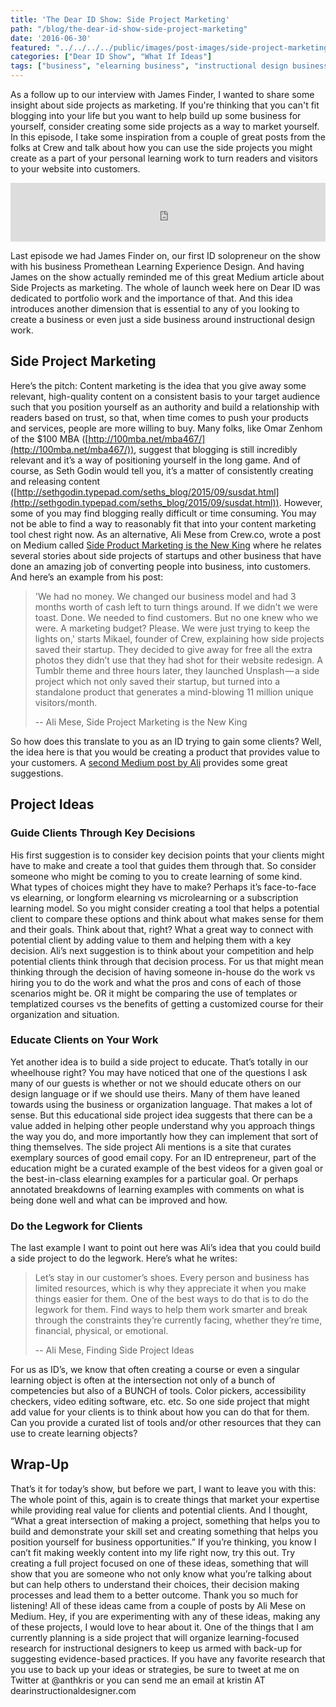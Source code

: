 ```yaml
---
title: 'The Dear ID Show: Side Project Marketing'
path: "/blog/the-dear-id-show-side-project-marketing"
date: '2016-06-30'
featured: "../../../../public/images/post-images/side-project-marketing.png"
categories: ["Dear ID Show", "What If Ideas"]
tags: ["business", "elearning business", "instructional design business", "marketing", "side projects"]
---
```


As a follow up to our interview with James Finder, I wanted to share some insight about side projects as marketing. If you're thinking that you can't fit blogging into your life but you want to help build up some business for yourself, consider creating some side projects as a way to market yourself. In this episode, I take some inspiration from a couple of great posts from the folks at Crew and talk about how you can use the side projects you might create as a part of your personal learning work to turn readers and visitors to your website into customers.

<iframe src="https://simplecast.com/e/38418?style=medium-light" width="100%" height="94px" frameborder="0" scrolling="no" seamless=""></iframe>

Last episode we had James Finder on, our first ID solopreneur on the show with his business Promethean Learning Experience Design. And having James on the show actually reminded me of this great Medium article about Side Projects as marketing. The whole of launch week here on Dear ID was dedicated to portfolio work and the importance of that. And this idea introduces another dimension that is essential to any of you looking to create a business or even just a side business around instructional design work.

## Side Project Marketing

Here’s the pitch: Content marketing is the idea that you give away some relevant, high-quality content on a consistent basis to your target audience such that you position yourself as an authority and build a relationship with readers based on trust, so that, when time comes to push your products and services, people are more willing to buy. Many folks, like Omar Zenhom of the $100 MBA ([http://100mba.net/mba467/](http://100mba.net/mba467/)), suggest that blogging is still incredibly relevant and it’s a way of positioning yourself in the long game. And of course, as Seth Godin would tell you, it’s a matter of consistently creating and releasing content ([http://sethgodin.typepad.com/seths_blog/2015/09/susdat.html](http://sethgodin.typepad.com/seths_blog/2015/09/susdat.html)). However, some of you may find blogging really difficult or time consuming. You may not be able to find a way to reasonably fit that into your content marketing tool chest right now. As an alternative, Ali Mese from Crew.co, wrote a post on Medium called [Side Product Marketing is the New King](https://medium.com/swlh/side-product-marketing-is-the-new-king-a75c4ed0c0c5#.p49gvdrks) where he relates several stories about side projects of startups and other business that have done an amazing job of converting people into business, into customers. And here’s an example from his post:

> 'We had no money. We changed our business model and had 3 months worth of cash left to turn things around. If we didn’t we were toast. Done. We needed to find customers. But no one knew who we were. A marketing budget? Please. We were just trying to keep the lights on,' starts Mikael, founder of Crew, explaining how side projects saved their startup. They decided to give away for free all the extra photos they didn’t use that they had shot for their website redesign. A Tumblr theme and three hours later, they launched Unsplash — a side project which not only saved their startup, but turned into a standalone product that generates a mind-blowing 11 million unique visitors/month.
>
> -- Ali Mese, Side Project Marketing is the New King

So how does this translate to you as an ID trying to gain some clients? Well, the idea here is that you would be creating a product that provides value to your customers. A [second Medium post by Ali](https://medium.com/swlh/finding-side-project-ideas-2248933214be#.gvg1nqfg3) provides some great suggestions.

## Project Ideas

### Guide Clients Through Key Decisions

His first suggestion is to consider key decision points that your clients might have to make and create a tool that guides them through that. So consider someone who might be coming to you to create learning of some kind. What types of choices might they have to make? Perhaps it’s face-to-face vs elearning, or longform elearning vs microlearning or a subscription learning model. So you might consider creating a tool that helps a potential client to compare these options and think about what makes sense for them and their goals. Think about that, right? What a great way to connect with potential client by adding value to them and helping them with a key decision. Ali’s next suggestion is to think about your competition and help potential clients think through that decision process. For us that might mean thinking through the decision of having someone in-house do the work vs hiring you to do the work and what the pros and cons of each of those scenarios might be. OR it might be comparing the use of templates or templatized courses vs the benefits of getting a customized course for their organization and situation.

### Educate Clients on Your Work

Yet another idea is to build a side project to educate. That’s totally in our wheelhouse right? You may have noticed that one of the questions I ask many of our guests is whether or not we should educate others on our design language or if we should use theirs. Many of them have leaned towards using the business or organization language. That makes a lot of sense. But this educational side project idea suggests that there can be a value added in helping other people understand why you approach things the way you do, and more importantly how they can implement that sort of thing themselves. The side project Ali mentions is a site that curates exemplary sources of good email copy. For an ID entrepreneur, part of the education might be a curated example of the best videos for a given goal or the best-in-class elearning examples for a particular goal. Or perhaps annotated breakdowns of learning examples with comments on what is being done well and what can be improved and how.

### Do the Legwork for Clients

The last example I want to point out here was Ali’s idea that you could build a side project to do the legwork. Here’s what he writes:

> Let’s stay in our customer’s shoes. Every person and business has limited resources, which is why they appreciate it when you make things easier for them. One of the best ways to do that is to do the legwork for them. Find ways to help them work smarter and break through the constraints they’re currently facing, whether they’re time, financial, physical, or emotional.
>
> -- Ali Mese, Finding Side Project Ideas

For us as ID’s, we know that often creating a course or even a singular learning object is often at the intersection not only of a bunch of competencies but also of a BUNCH of tools. Color pickers, accessibility checkers, video editing software, etc. etc. So one side project that might add value for your clients is to think about how you can do that for them. Can you provide a curated list of tools and/or other resources that they can use to create learning objects?

## Wrap-Up

That’s it for today’s show, but before we part, I want to leave you with this: The whole point of this, again is to create things that market your expertise while providing real value for clients and potential clients. And I thought, “What a great intersection of making a project, something that helps you to build and demonstrate your skill set and creating something that helps you position yourself for business opportunities.” If you’re thinking, you know I can’t fit making weekly content into my life right now, try this out. Try creating a full project focused on one of these ideas, something that will show that you are someone who not only know what you’re talking about but can help others to understand their choices, their decision making processes and lead them to a better outcome. Thank you so much for listening! All of these ideas came from a couple of posts by Ali Mese on Medium. Hey, if you are experimenting with any of these ideas, making any of these projects, I would love to hear about it. One of the things that I am currently planning is a side project that will organize learning-focused research for instructional designers to keep us armed with back-up for suggesting evidence-based practices. If you have any favorite research that you use to back up your ideas or strategies, be sure to tweet at me on Twitter at @anthkris or you can send me an email at kristin AT dearinstructionaldesigner.com
